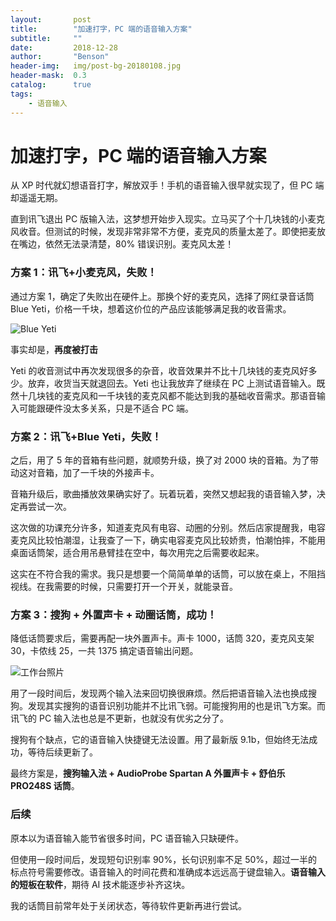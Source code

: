 ```yaml
---
layout:       post
title:        "加速打字，PC 端的语音输入方案"
subtitle:     ""
date:         2018-12-28
author:       "Benson"
header-img:   img/post-bg-20180108.jpg
header-mask:  0.3
catalog:      true
tags:
    - 语音输入
---
```

# 加速打字，PC 端的语音输入方案

从 XP 时代就幻想语音打字，解放双手！手机的语音输入很早就实现了，但 PC 端却遥遥无期。

直到讯飞退出 PC 版输入法，这梦想开始步入现实。立马买了个十几块钱的小麦克风收音。但测试的时候，发现非常非常不方便，麦克风的质量太差了。即使把麦放在嘴边，依然无法录清楚，80% 错误识别。麦克风太差！

### 方案 1：讯飞+小麦克风，失败！

通过方案 1，确定了失败出在硬件上。那换个好的麦克风，选择了网红录音话筒 Blue Yeti，价格一千块，想着这价位的产品应该能够满足我的收音需求。

![Blue Yeti](http://tc.seoipo.com/20181228052211.png)

事实却是，**再度被打击**

Yeti 的收音测试中再次发现很多的杂音，收音效果并不比十几块钱的麦克风好多少。放弃，收货当天就退回去。Yeti 也让我放弃了继续在 PC 上测试语音输入。既然十几块钱的麦克风和一千块钱的麦克风都不能达到我的基础收音需求。那语音输入可能跟硬件没太多关系，只是不适合 PC 端。

### 方案 2：讯飞+Blue Yeti，失败！

之后，用了 5 年的音箱有些问题，就顺势升级，换了对 2000 块的音箱。为了带动这对音箱，加了一千块的外接声卡。

音箱升级后，歌曲播放效果确实好了。玩着玩着，突然又想起我的语音输入梦，决定再尝试一次。

这次做的功课充分许多，知道麦克风有电容、动圈的分别。然后店家提醒我，电容麦克风比较怕潮湿，让我查了一下，确实电容麦克风比较娇贵，怕潮怕摔，不能用桌面话筒架，适合用吊悬臂挂在空中，每次用完之后需要收起来。

这实在不符合我的需求。我只是想要一个简简单单的话筒，可以放在桌上，不阻挡视线。在我需要的时候，只需要打开一个开关，就能录音。

### 方案 3：搜狗 + 外置声卡 + 动圈话筒，成功！

降低话筒要求后，需要再配一块外置声卡。声卡 1000，话筒 320，麦克风支架 30，卡侬线 25，一共 1375 搞定语音输出问题。

![工作台照片](http://tc.seoipo.com/20181011120053.png)

用了一段时间后，发现两个输入法来回切换很麻烦。然后把语音输入法也换成搜狗。发现其实搜狗的语音识别功能并不比讯飞弱。可能搜狗用的也是讯飞方案。而讯飞的 PC 输入法也总是不更新，也就没有优劣之分了。

搜狗有个缺点，它的语音输入快捷键无法设置。用了最新版 9.1b，但始终无法成功，等待后续更新了。

最终方案是，**搜狗输入法 + AudioProbe Spartan A 外置声卡 + 舒伯乐 PRO248S 话筒**。

### 后续

原本以为语音输入能节省很多时间，PC 语音输入只缺硬件。

但使用一段时间后，发现短句识别率 90%，长句识别率不足 50%，超过一半的标点符号需要修改。语音输入的时间花费和准确成本远远高于键盘输入。**语音输入的短板在软件**，期待 AI 技术能逐步补齐这块。

我的话筒目前常年处于关闭状态，等待软件更新再进行尝试。